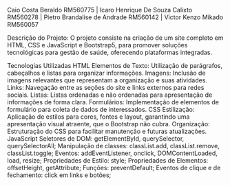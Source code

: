 Caio Costa Beraldo RM560775 | Icaro Henrique De Souza Calixto RM560278 | Pietro Brandalise de Andrade RM560142 | Victor Kenzo Mikado RM560057

Descrição do Projeto: O projeto consiste na criação de um site completo em HTML, CSS e JavaScript e Bootstrap5, para promover soluções tecnológicas para gestão de saúde, oferecendo plataformas integradas.

Tecnologias Utilizadas HTML Elementos de Texto: Utilização de parágrafos, cabeçalhos e listas para organizar informações. Imagens: Inclusão de imagens relevantes que representam a organização e suas atividades. 
Links: Navegação entre as seções do site e links externos para redes sociais. Listas: Listas ordenadas e não ordenadas para apresentação de informações de forma clara. Formulários: Implementação de elementos de formulário para coleta de dados de interessados. CSS Estilização: Aplicação de estilos para cores, fontes e layout, garantindo uma apresentação visual atraente, que o Bootstrap não cubra.
Organização: Estruturação do CSS para facilitar manutenção e futuras atualizações. JavaScript Seletores de DOM: getElementById, querySelector, querySelectorAll; Manipulação de classes: classList.add, classList.remove, classList.toggle; Eventos: addEventListener, onclick, DOMContentLoaded, load, resize; Propriedades de Estilo: style; Propriedades de Elementos: offsetHeight, getAttribute; Funções: preventDefault; Eventos de clique e de fechamento: click em links e botões;



